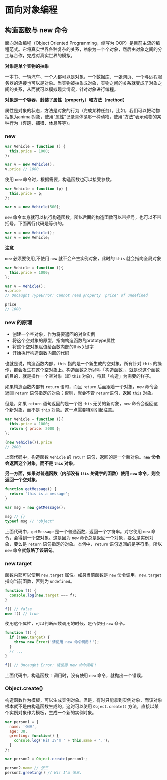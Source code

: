 # 面向对象编程

## 构造函数与 new 命令

面向对象编程（Object Oriented Programming，缩写为 OOP）是目前主流的编程范式。它将真实世界各种复杂的关系，抽象为一个个对象，然后由对象之间的分工与合作，完成对真实世界的模拟。

**对象是单个实物的抽象**

一本书、一辆汽车、一个人都可以是对象，一个数据库、一张网页、一个与远程服务器的连接也可以是对象。当实物被抽象成对象，实物之间的关系就变成了对象之间的关系，从而就可以模拟现实情况，针对对象进行编程。

**对象是一个容器，封装了属性（property）和方法（method）**

属性是对象的状态，方法是对象的行为（完成某种任务）。比如，我们可以把动物抽象为animal对象，使用“属性”记录具体是那一种动物，使用“方法”表示动物的某种行为（奔跑、捕猎、休息等等）。

### new 

```js
var Vehicle = function () {
  this.price = 1000;
};

var v = new Vehicle();
v.price // 1000
```

使用 `new` 命令时，根据需要，构造函数也可以接受参数。

```js
var Vehicle = function (p) {
  this.price = p;
};

var v = new Vehicle(500);
```

`new` 命令本身就可以执行构造函数，所以后面的构造函数可以带括号，也可以不带括号。下面两行代码是等价的。

```js
var v = new Vehicle();
var v = new Vehicle;
```

**注意**

`new` 必须要使用,不使用 `new` 就不会产生实例对象，此时的 `this` 就会指向全局对象

```js
var Vehicle = function (){
  this.price = 1000;
};

var v = Vehicle();
v.price
// Uncaught TypeError: Cannot read property 'price' of undefined

price
// 1000
```

### new 的原理

- 创建一个空对象，作为将要返回的对象实例
- 将这个空对象的原型，指向构造函数的prototype属性
- 将这个空对象赋值给函数内部的this关键字
- 开始执行构造函数内部的代码

也就是说，构造函数内部，`this` 指的是一个新生成的空对象，所有针对 `this` 的操作，都会发生在这个空对象上。构造函数之所以叫「构造函数」，就是说这个函数的目的，就是操作一个空对象（即 `this` 对象），将其「构造」为需要的样子。

如果构造函数内部有 `return` 语句，而且 `return` 后面跟着一个对象，`new` 命令会返回 `return` 语句指定的对象；否则，就会不管 `return`语句，返回 `this` 对象。

但是，如果 `return` 语句返回的是一个跟 `this` 无关的新对象，`new` 命令会返回这个新对象，而不是 `this` 对象。这一点需要特别引起注意。
```js
var Vehicle = function (){
  this.price = 1000;
  return { price: 2000 };
};

(new Vehicle()).price
// 2000
```
上面代码中，构造函数 `Vehicle` 的 `return` 语句，返回的是一个新对象。**`new` 命令会返回这个对象，而不是 `this` 对象**。

**另一方面，如果对普通函数（内部没有 `this` 关键字的函数）使用 `new` 命令，则会返回一个空对象**。
```js
function getMessage() {
  return 'this is a message';
}

var msg = new getMessage();

msg // {}
typeof msg // "object"
```
上面代码中，`getMessage` 是一个普通函数，返回一个字符串。对它使用 `new` 命令，会得到一个空对象。这是因为 `new` 命令总是返回一个对象，要么是实例对象，要么是 `return` 语句指定的对象。本例中，`return` 语句返回的是字符串，所以 `new` 命令就**忽略了该语句**。

### new.target


函数内部可以使用 `new.target` 属性。如果当前函数是 `new` 命令调用，`new.target` 指向当前函数，否则为 `undefined`。
```js
function f() {
  console.log(new.target === f);
}

f() // false
new f() // true
```
使用这个属性，可以判断函数调用的时候，是否使用 `new` 命令。
```js
function f() {
  if (!new.target) {
    throw new Error('请使用 new 命令调用！');
  }
  // ...
}

f() // Uncaught Error: 请使用 new 命令调用！
```
上面代码中，构造函数 `f` 调用时，没有使用 `new` 命令，就抛出一个错误。

### Object.create()

构造函数作为模板，可以生成实例对象。但是，有时只能拿到实例对象，而该对象根本就不是由构造函数生成的，这时可以使用 `Object.create()` 方法，直接以某个实例对象作为模板，生成一个新的实例对象。
```js
var person1 = {
  name: '张三',
  age: 38,
  greeting: function() {
    console.log('Hi! I\'m ' + this.name + '.');
  }
};

var person2 = Object.create(person1);

person2.name // 张三
person2.greeting() // Hi! I'm 张三.
```